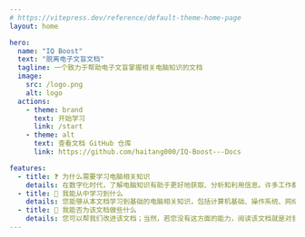 ```yaml
---
# https://vitepress.dev/reference/default-theme-home-page
layout: home

hero:
  name: "IQ Boost"
  text: "脱离电子文盲文档"
  tagline: 一个致力于帮助电子文盲掌握相关电脑知识的文档
  image:
    src: /logo.png
    alt: logo
  actions:
    - theme: brand
      text: 开始学习
      link: /start
    - theme: alt
      text: 查看文档 GitHub 仓库
      link: https://github.com/haitang000/IQ-Boost---Docs

features:
  - title: ❓ 为什么需要学习电脑相关知识
    details: 在数字化时代，了解电脑知识有助于更好地获取、分析和利用信息。许多工作都需要基本的电脑技能，掌握这些技能可以增加就业机会和职业发展的可能性。
  - title: 💖 我能从中学习到什么
    details: 您能够从本文档学习到基础的电脑相关知识，包括计算机基础、操作系统、网络、安装软件、正确提问等，这将帮助您快速上手计算机，提高工作和学习的效率。
  - title: 👋 我能否为该文档做些什么
    details: 您可以帮我们改进该文档；当然，若您没有这方面的能力，阅读该文档就是对我们最大的支持。
---
```


